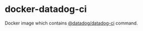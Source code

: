 # docker-datadog-ci

Docker image which contains [@datadog/datadog-ci](https://github.com/DataDog/datadog-ci) command.
